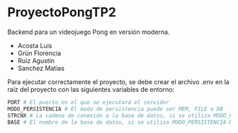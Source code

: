 # ProyectoPongTP2

Backend para un videojuego Pong en versión moderna.

* Acosta Luis
* Grün Florencia
* Ruiz Agustin
* Sanchez Matias

Para ejecutar correctamente el proyecto, se debe crear el archivo .env en la raíz del proyecto con las siguientes variables de entorno:

```sh
PORT # El puerto en el que se ejecutará el servidor
MODO_PERSISTENCIA # El modo de persistencia puede ser MEM, FILE o DB
STRCNX # La cadena de conexión a la base de datos, si se utiliza MODO_PERSISTENCIA DB
BASE # El nombre de la base de datos, si se utiliza MODO_PERSISTENCIA DB
```
